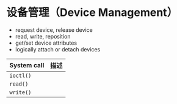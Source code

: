 # 设备管理（Device Management）

* request device, release device
* read, write, reposition
* get/set device attributes
* logically attach or detach devices

| System call | 描述 |
| ----------- | ---- |
| `ioctl()`   |      |
| `read()`    |      |
| `write()`   |      |